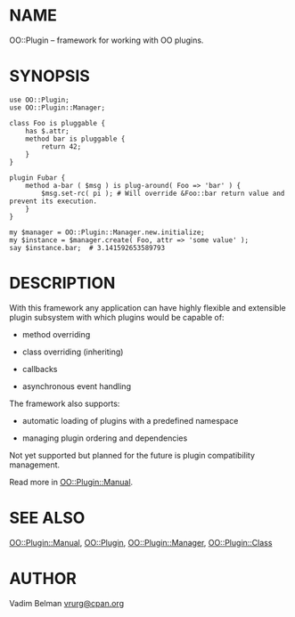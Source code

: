 NAME
====

OO::Plugin – framework for working with OO plugins.

SYNOPSIS
========

    use OO::Plugin;
    use OO::Plugin::Manager;

    class Foo is pluggable {
        has $.attr;
        method bar is pluggable {
            return 42;
        }
    }

    plugin Fubar {
        method a-bar ( $msg ) is plug-around( Foo => 'bar' ) {
            $msg.set-rc( pi ); # Will override &Foo::bar return value and prevent its execution.
        }
    }

    my $manager = OO::Plugin::Manager.new.initialize;
    my $instance = $manager.create( Foo, attr => 'some value' );
    say $instance.bar;  # 3.141592653589793

DESCRIPTION
===========

With this framework any application can have highly flexible and extensible plugin subsystem with which plugins would be capable of:

  * method overriding

  * class overriding (inheriting)

  * callbacks

  * asynchronous event handling

The framework also supports:

  * automatic loading of plugins with a predefined namespace

  * managing plugin ordering and dependencies

Not yet supported but planned for the future is plugin compatibility management.

Read more in [OO::Plugin::Manual](https://github.com/vrurg/Perl6-OO-Plugin/blob/v0.0.4/docs/md/OO/Plugin/Manual.md).

SEE ALSO
========

[OO::Plugin::Manual](https://github.com/vrurg/Perl6-OO-Plugin/blob/v0.0.4/docs/md/OO/Plugin/Manual.md), [OO::Plugin](https://github.com/vrurg/Perl6-OO-Plugin/blob/v0.0.4/docs/md/OO/Plugin.md), [OO::Plugin::Manager](https://github.com/vrurg/Perl6-OO-Plugin/blob/v0.0.4/docs/md/OO/Plugin/Manager.md), [OO::Plugin::Class](https://github.com/vrurg/Perl6-OO-Plugin/blob/v0.0.4/docs/md/OO/Plugin/Class.md)

AUTHOR
======

Vadim Belman <vrurg@cpan.org>

